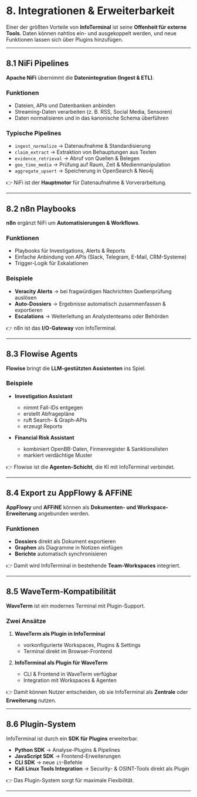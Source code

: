 # 8. Integrationen & Erweiterbarkeit

Einer der größten Vorteile von **InfoTerminal** ist seine **Offenheit für externe Tools**.
Daten können nahtlos ein- und ausgekoppelt werden, und neue Funktionen lassen sich über Plugins hinzufügen.

---

## 8.1 NiFi Pipelines

**Apache NiFi** übernimmt die **Datenintegration (Ingest & ETL)**.

### Funktionen

- Dateien, APIs und Datenbanken anbinden
- Streaming-Daten verarbeiten (z. B. RSS, Social Media, Sensoren)
- Daten normalisieren und in das kanonische Schema überführen

### Typische Pipelines

- `ingest_normalize` → Datenaufnahme & Standardisierung
- `claim_extract` → Extraktion von Behauptungen aus Texten
- `evidence_retrieval` → Abruf von Quellen & Belegen
- `geo_time_media` → Prüfung auf Raum, Zeit & Medienmanipulation
- `aggregate_upsert` → Speicherung in OpenSearch & Neo4j

👉 NiFi ist der **Hauptmotor** für Datenaufnahme & Vorverarbeitung.

---

## 8.2 n8n Playbooks

**n8n** ergänzt NiFi um **Automatisierungen & Workflows**.

### Funktionen

- Playbooks für Investigations, Alerts & Reports
- Einfache Anbindung von APIs (Slack, Telegram, E-Mail, CRM-Systeme)
- Trigger-Logik für Eskalationen

### Beispiele

- **Veracity Alerts** → bei fragwürdigen Nachrichten Quellenprüfung auslösen
- **Auto-Dossiers** → Ergebnisse automatisch zusammenfassen & exportieren
- **Escalations** → Weiterleitung an Analystenteams oder Behörden

👉 n8n ist das **I/O-Gateway** von InfoTerminal.

---

## 8.3 Flowise Agents

**Flowise** bringt die **LLM-gestützten Assistenten** ins Spiel.

### Beispiele

- **Investigation Assistant**
  - nimmt Fall-IDs entgegen
  - erstellt Abfragepläne
  - ruft Search- & Graph-APIs
  - erzeugt Reports

- **Financial Risk Assistant**
  - kombiniert OpenBB-Daten, Firmenregister & Sanktionslisten
  - markiert verdächtige Muster

👉 Flowise ist die **Agenten-Schicht**, die KI mit InfoTerminal verbindet.

---

## 8.4 Export zu AppFlowy & AFFiNE

**AppFlowy** und **AFFiNE** können als **Dokumenten- und Workspace-Erweiterung** angebunden werden.

### Funktionen

- **Dossiers** direkt als Dokument exportieren
- **Graphen** als Diagramme in Notizen einfügen
- **Berichte** automatisch synchronisieren

👉 Damit wird InfoTerminal in bestehende **Team-Workspaces** integriert.

---

## 8.5 WaveTerm-Kompatibilität

**WaveTerm** ist ein modernes Terminal mit Plugin-Support.

### Zwei Ansätze

1. **WaveTerm als Plugin in InfoTerminal**
   - vorkonfigurierte Workspaces, Plugins & Settings
   - Terminal direkt im Browser-Frontend

2. **InfoTerminal als Plugin für WaveTerm**
   - CLI & Frontend in WaveTerm verfügbar
   - Integration mit Workspaces & Agenten

👉 Damit können Nutzer entscheiden, ob sie InfoTerminal als **Zentrale** oder **Erweiterung** nutzen.

---

## 8.6 Plugin-System

InfoTerminal ist durch ein **SDK für Plugins** erweiterbar.

- **Python SDK** → Analyse-Plugins & Pipelines
- **JavaScript SDK** → Frontend-Erweiterungen
- **CLI SDK** → neue `it`-Befehle
- **Kali Linux Tools Integration** → Security- & OSINT-Tools direkt als Plugin

👉 Das Plugin-System sorgt für maximale Flexibilität.

---

